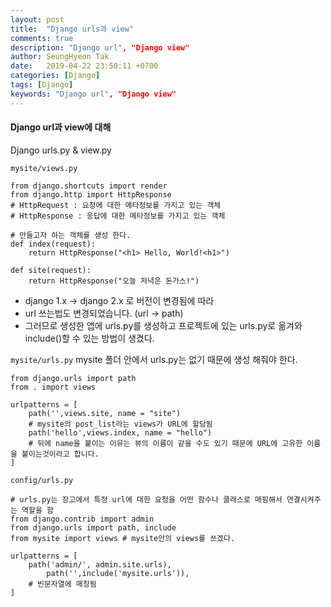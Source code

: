 ```yaml
---
layout: post
title:  "Django urls과 view"
comments: true
description: "Django url", "Django view"
author: SeungHyeon Tak
date:   2019-04-22 23:50:11 +0700
categories: [Django]
tags: [Django]
keywords: "Django url", "Django view"
---
```

#### Django url과 view에 대해

Django urls.py & view.py

`mysite/views.py`

```
from django.shortcuts import render
from django.http import HttpResponse
# HttpRequest : 요청에 대한 메타정보를 가지고 있는 객체
# HttpResponse : 응답에 대한 메타정보를 가지고 있는 객체

# 만들고자 하는 객체를 생성 한다.
def index(request):
    return HttpResponse("<h1> Hello, World!<h1>")

def site(request):
    return HttpResponse("오늘 저녁은 돈가스!")
```

* django 1.x -> django 2.x 로 버전이 변경됨에 따라
* url 쓰는법도 변경되었습니다. (url -> path)
* 그러므로 생성한 앱에 urls.py를 생성하고 프로젝트에 있는 urls.py로 옮겨와 include()할 수 있는 방법이 생겼다.

`mysite/urls.py` mysite 폴더 안에서 urls.py는 없기 때문에 생성 해줘야 한다.

```
from django.urls import path
from . import views

urlpatterns = [
	path('',views.site, name = "site")
	# mysite의 post_list라는 views가 URL에 할당됨
	path('hello',views.index, name = "hello")
	# 뒤에 name을 붙이는 이유는 뷰의 이름이 같을 수도 있기 때문에 URL에 고유한 이름을 붙이는것이라고 합니다.
]
```

`config/urls.py`

```
# urls.py는 장고에서 특정 url에 대한 요청을 어떤 함수나 클래스로 매핑해서 연결시켜주는 역할을 함
from django.contrib import admin
from django.urls import path, include
from mysite import views # mysite안의 views를 쓰겠다.

urlpatterns = [
	path('admin/', admin.site.urls),
    	path('',include('mysite.urls')),
	# 빈문자열에 매칭됨
]
```

